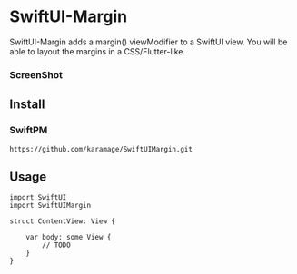 # SwiftUI-Margin

SwiftUI-Margin adds a margin() viewModifier to a SwiftUI view. 
You will be able to layout the margins in a CSS/Flutter-like.

### ScreenShot

## Install

### SwiftPM
```
https://github.com/karamage/SwiftUIMargin.git
```

## Usage
```
import SwiftUI
import SwiftUIMargin

struct ContentView: View {
    
    var body: some View {
        // TODO
    }
}
```
